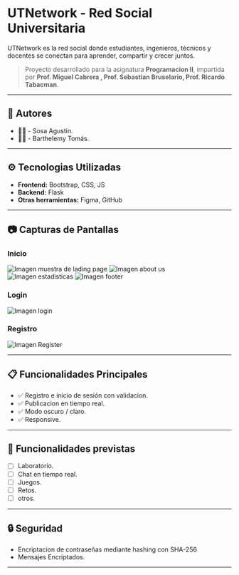 # UTNetwork - Red Social Universitaria
UTNetwork es la red social donde estudiantes, ingenieros, técnicos y docentes se conectan para aprender, compartir y crecer juntos.
> Proyecto desarrollado para la asignatura **Programacion II**, impartida por **Prof. Miguel Cabrera , Prof. Sebastian Bruselario, Prof. Ricardo Tabacman**.

---

## 👥 Autores
- 👩‍💻 - Sosa Agustin.
- 👩‍💻 - Barthelemy Tomás.

---

## ⚙️ Tecnologias Utilizadas

- **Frontend:** Bootstrap, CSS, JS
- **Backend:** Flask
- **Otras herramientas:** Figma, GitHub

---

## 📷 Capturas de Pantallas
### Inicio
<img src="https://github.com/TomasB-Dev/utnetwork/blob/main/md_static/inicio.png" alt="Imagen muestra de lading page" />
<img src="https://github.com/TomasB-Dev/utnetwork/blob/main/md_static/inicio2.png" alt="Imagen about us" />
<img src="https://github.com/TomasB-Dev/utnetwork/blob/main/md_static/inicio3.png" alt="Imagen estadisticas" />
<img src="https://github.com/TomasB-Dev/utnetwork/blob/main/md_static/inicio4.png" alt="Imagen footer" />

### Login
<img src="https://github.com/TomasB-Dev/utnetwork/blob/main/md_static/login.png" alt="Imagen login" />

### Registro
<img src="https://github.com/TomasB-Dev/utnetwork/blob/main/md_static/register.png" alt="Imagen Register" />

---

## 📋 Funcionalidades Principales
- ✅ Registro e inicio de sesión con validacion.
- ✅ Publicacion en tiempo real.
- ✅ Modo oscuro / claro.
- ✅ Responsive.

---

## 📌 Funcionalidades previstas

- [ ] Laboratorio.
- [ ] Chat en tiempo real.
- [ ] Juegos.
- [ ] Retos.
- [ ] otros.

---

## 🔒 Seguridad
- Encriptacion de contraseñas mediante hashing con SHA-256
- Mensajes Encriptados.

---